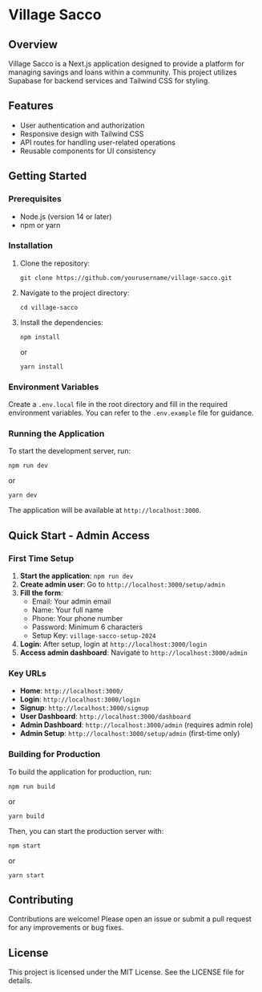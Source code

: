 # Village Sacco

## Overview
Village Sacco is a Next.js application designed to provide a platform for managing savings and loans within a community. This project utilizes Supabase for backend services and Tailwind CSS for styling.

## Features
- User authentication and authorization
- Responsive design with Tailwind CSS
- API routes for handling user-related operations
- Reusable components for UI consistency

## Getting Started

### Prerequisites
- Node.js (version 14 or later)
- npm or yarn

### Installation
1. Clone the repository:
   ```
   git clone https://github.com/yourusername/village-sacco.git
   ```
2. Navigate to the project directory:
   ```
   cd village-sacco
   ```
3. Install the dependencies:
   ```
   npm install
   ```
   or
   ```
   yarn install
   ```

### Environment Variables
Create a `.env.local` file in the root directory and fill in the required environment variables. You can refer to the `.env.example` file for guidance.

### Running the Application
To start the development server, run:
```
npm run dev
```
or
```
yarn dev
```
The application will be available at `http://localhost:3000`.

## Quick Start - Admin Access

### First Time Setup
1. **Start the application**: `npm run dev`
2. **Create admin user**: Go to `http://localhost:3000/setup/admin`
3. **Fill the form**:
   - Email: Your admin email
   - Name: Your full name  
   - Phone: Your phone number
   - Password: Minimum 6 characters
   - Setup Key: `village-sacco-setup-2024`
4. **Login**: After setup, login at `http://localhost:3000/login`
5. **Access admin dashboard**: Navigate to `http://localhost:3000/admin`

### Key URLs
- **Home**: `http://localhost:3000/`
- **Login**: `http://localhost:3000/login`
- **Signup**: `http://localhost:3000/signup`
- **User Dashboard**: `http://localhost:3000/dashboard`
- **Admin Dashboard**: `http://localhost:3000/admin` (requires admin role)
- **Admin Setup**: `http://localhost:3000/setup/admin` (first-time only)

### Building for Production
To build the application for production, run:
```
npm run build
```
or
```
yarn build
```
Then, you can start the production server with:
```
npm start
```
or
```
yarn start
```

## Contributing
Contributions are welcome! Please open an issue or submit a pull request for any improvements or bug fixes.

## License
This project is licensed under the MIT License. See the LICENSE file for details.